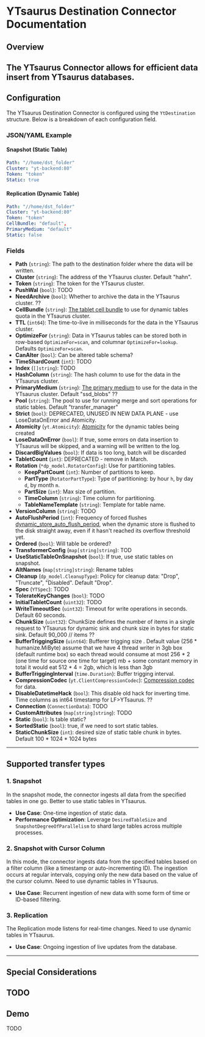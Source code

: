 # YTsaurus Destination Connector Documentation

## Overview

The YTsaurus Connector allows for efficient data insert from YTsaurus databases.
---

## Configuration

The YTsaurus Destination Connector is configured using the `YtDestination` structure. Below is a breakdown of each configuration field.

### JSON/YAML Example

#### Snapshot (Static Table)
```yaml
Path: "//home/dst_folder"
Cluster: "yt-backend:80"
Token: "token"
Static: true
```

#### Replication (Dynamic Table)
```yaml
Path: "//home/dst_folder"
Cluster: "yt-backend:80"
Token: "token"
CellBundle: "default",
PrimaryMedium: "default"
Static: false
```

### Fields

- **Path** (`string`): The path to the destination folder where the data will be written.
- **Cluster** (`string`): The address of the YTsaurus cluster. Default "hahn".
- **Token** (`string`): The token for the YTsaurus cluster.
- **PushWal** (`bool`): TODO
- **NeedArchive** (`bool`): Whether to archive the data in the YTsaurus cluster. ??
- **CellBundle** (`string`): [The tablet cell bundle](https://ytsaurus.tech/docs/en/user-guide/dynamic-tables/concepts) to use for dynamic tables quota in the YTsaurus cluster.
- **TTL** (`int64`): The time-to-live in milliseconds for the data in the YTsaurus cluster.
- **OptimizeFor** (`string`): Data in YTsaurus tables can be stored both in row-based `OptimizeFor=scan`, and columnar `OptimizeFor=lookup`. Defaults `OptimizeFor=scan`.
- **CanAlter** (`bool`): Can be altered table schema?
- **TimeShardCount** (`int`): TODO
- **Index** (`[]string`): TODO
- **HashColumn** (`string`): The hash column to use for the data in the YTsaurus cluster.
- **PrimaryMedium** (`string`): [The primary medium](https://ytsaurus.tech/docs/en/user-guide/storage/media#primary) to use for the data in the YTsaurus cluster. Default "ssd_blobs" ??
- **Pool** (`string`): The pool to use for running merge and sort operations for static tables. Default "transfer_manager"
- **Strict** (`bool`): DEPRECATED, UNUSED IN NEW DATA PLANE - use LoseDataOnError and Atomicity.
- **Atomicity** (`yt.Atomicity`): [Atomicity](https://ytsaurus.tech/docs/ru/user-guide/dynamic-tables/transactions#atomicity) for the dynamic tables being created
- **LoseDataOnError** (`bool`): If true, some errors on data insertion to YTsaurus will be skipped, and a warning will be written to the log.
- **DiscardBigValues** (`bool`): If data is too long, batch will be discarded
- **TabletCount** (`int`): DEPRECATED - remove in March.
- **Rotation** (`*dp_model.RotatorConfig`): Use for partitioning tables.
  - **KeepPartCount** (`int`): Number of partitions to keep.
  - **PartType** (`RotatorPartType`): Type of partitioning: by hour `h`, by day `d`, by month `m`. 
  - **PartSize** (`int`): Max size of partition.
  - **TimeColumn** (`string`): Time column for partitioning.
  - **TableNameTemplate** (`string`): Template for table name.
- **VersionColumn** (`string`): TODO
- **AutoFlushPeriod** (`int`): Frequency of forced flushes [dynamic_store_auto_flush_period](https://ytsaurus.tech/docs/en/user-guide/dynamic-tables/compaction#flush_attributes), when the dynamic store is flushed to the disk straight away, even if it hasn't reached its overflow threshold yet.
- **Ordered** (`bool`): Will table be ordered?
- **TransformerConfig** (`map[string]string`): TOD
- **UseStaticTableOnSnapshot** (`bool`): If true, use static tables on snapshot.
- **AltNames** (`map[string]string`): Rename tables
- **Cleanup** (`dp_model.CleanupType`): Policy for cleanup data: "Drop", "Truncate", "Disabled". Default "Drop".
- **Spec** (`YTSpec`): TODO
- **TolerateKeyChanges** (`bool`): TODO
- **InitialTabletCount** (`uint32`): TODO
- **WriteTimeoutSec** (`uint32`): Timeout for write operations in seconds. Default 60 seconds.
- **ChunkSize** (`uint32`): ChunkSize defines the number of items in a single request to YTsaurus for dynamic sink and chunk size in bytes for static sink. Default 90_000            // items ??
- **BufferTriggingSize** (`uint64`): Bufferer trigging size . Default value (256 * humanize.MiByte) assume that we have 4 thread writer in 3gb box (default runtime box) so each thread would consume at most 256 * 2 (one time for source one time for target) mb + some constant memory in total it would eat 512 * 4 = 2gb, which is less than 3gb
- **BufferTriggingInterval** (`time.Duration`): Buffer trigging interval.
- **CompressionCodec** (`yt.ClientCompressionCodec`): [Compression codec](https://ytsaurus.tech/docs/en/user-guide/storage/compression#compression_codecs) for data.
- **DisableDatetimeHack** (`bool`): This disable old hack for inverting time. Time columns as int64 timestamp for LF>YTsaurus. ??
- **Connection** (`ConnectionData`): TODO
- **CustomAttributes** (`map[string]string`): TODO
- **Static** (`bool`): Is table static?
- **SortedStatic** (`bool`): true, if we need to sort static tables.
- **StaticChunkSize** (`int`): desired size of static table chunk in bytes. Default 100 * 1024 * 1024 bytes

---

## Supported transfer types

### 1. Snapshot

In the snapshot mode, the connector ingests all data from the specified tables in one go. Better to use static tables in YTsaurus.

- **Use Case**: One-time ingestion of static data.
- **Performance Optimization**: Leverage `DesiredTableSize` and `SnapshotDegreeOfParallelism` to shard large tables across multiple processes.

### 2. Snapshot with Cursor Column

In this mode, the connector ingests data from the specified tables based on a filter column (like a timestamp or auto-incrementing ID). The ingestion occurs at regular intervals, copying only the new data based on the value of the cursor column. Need to use dynamic tables in YTsaurus.

- **Use Case**: Recurrent ingestion of new data with some form of time or ID-based filtering.

### 3. Replication

The Replication mode listens for real-time changes. Need to use dynamic tables in YTsaurus.

- **Use Case**: Ongoing ingestion of live updates from the database.

---


## Special Considerations

TODO
---

## Demo

TODO

